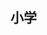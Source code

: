 ## 小学

<div class="container">
  <div v-for="(item, index) in pictures" :key="index">
    <img class='primary-img' v-lazy="`http://${item.path}`">
  </div>
</div>

<script setup>
// import { getPicturesByType } from '../../../.vitepress/service/api.js'
import { ref, onMounted } from 'vue'

const pictures = ref([])

onMounted(() => {
  getPicturesByType('小学').then(res => {
    pictures.value = res
  })
})
</script>

<style scoped>
  .container {
    column-count: 2;
    column-gap: 10px;
  }
  .primary-img {
    width: 100%;
    display: block;
    margin-bottom: 10px;
  }
</style>